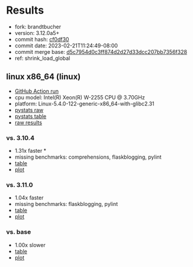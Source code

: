 # Results

- fork: brandtbucher
- version: 3.12.0a5+
- commit hash: [cf0df30](https://github.com/brandtbucher/cpython/commit/cf0df30)
- commit date: 2023-02-21T11:24:49-08:00
- commit merge base: [d5c7954d0c3ff874d2d27d33dcc207bb7356f328](https://github.com/brandtbucher/cpython/commit/d5c7954d0c3ff874d2d27d33dcc207bb7356f328)
- ref: shrink_load_global

## linux x86_64 (linux)

- [GitHub Action run](https://github.com/faster-cpython/benchmarking/actions/runs/4236157262)
- cpu model: Intel(R) Xeon(R) W-2255 CPU @ 3.70GHz
- platform: Linux-5.4.0-122-generic-x86_64-with-glibc2.31
- [pystats raw](bm-20230221-linux-x86_64-brandtbucher-shrink_load_global-3.12.0a5%2B-cf0df30-pystats.json)
- [pystats table](bm-20230221-linux-x86_64-brandtbucher-shrink_load_global-3.12.0a5%2B-cf0df30-pystats.md)
- [raw results](bm-20230221-linux-x86_64-brandtbucher-shrink_load_global-3.12.0a5%2B-cf0df30.json)

### vs. 3.10.4

- 1.31x faster \*
- missing benchmarks: comprehensions, flaskblogging, pylint
- [table](bm-20230221-linux-x86_64-brandtbucher-shrink_load_global-3.12.0a5%2B-cf0df30-vs-3.10.4.md)
- [plot](bm-20230221-linux-x86_64-brandtbucher-shrink_load_global-3.12.0a5%2B-cf0df30-vs-3.10.4.png)

### vs. 3.11.0

- 1.04x faster
- missing benchmarks: flaskblogging, pylint
- [table](bm-20230221-linux-x86_64-brandtbucher-shrink_load_global-3.12.0a5%2B-cf0df30-vs-3.11.0.md)
- [plot](bm-20230221-linux-x86_64-brandtbucher-shrink_load_global-3.12.0a5%2B-cf0df30-vs-3.11.0.png)

### vs. base

- 1.00x slower
- [table](bm-20230221-linux-x86_64-brandtbucher-shrink_load_global-3.12.0a5%2B-cf0df30-vs-base.md)
- [plot](bm-20230221-linux-x86_64-brandtbucher-shrink_load_global-3.12.0a5%2B-cf0df30-vs-base.png)

